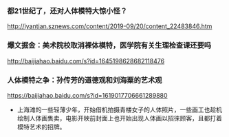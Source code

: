 ### 都21世纪了，还对人体模特大惊小怪？
http://iyantian.sznews.com/content/2019-09/20/content_22483846.htm
### 爆文掘金：美术院校取消裸体模特，医学院有关生理检查课还要吗
http://baijiahao.baidu.com/s?id=1645198628682118476
### 人体模特之争：孙传芳的道德观和刘海粟的艺术观
https://baijiahao.baidu.com/s?id=1619017706661289880
- 上海滩的一些轻薄少年，开始借机拍摄青楼女子的人体照片，一些画工也趁机绘制人体画售卖，电影开映前封面上也开始出现人体画以招徕顾客，且都打着模特艺术的招牌。